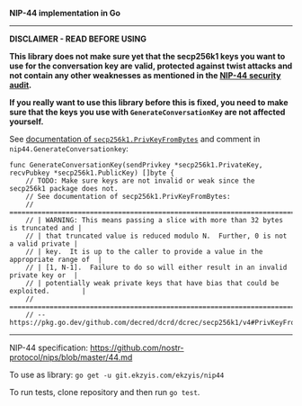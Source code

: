 **NIP-44 implementation in Go**

---

**DISCLAIMER - READ BEFORE USING**

**This library does not make sure yet that the secp256k1 keys you want to use for the conversation key are valid, protected against twist attacks and not contain any other weaknesses as mentioned in the [NIP-44 security audit](https://cure53.de/audit-report_nip44-implementations.pdf).**

**If you really want to use this library before this is fixed, you need to make sure that the keys you use with `GenerateConversationKey` are not affected yourself.**

See [documentation of `secp256k1.PrivKeyFromBytes`](https://pkg.go.dev/github.com/decred/dcrd/dcrec/secp256k1/v4#PrivKeyFromBytes) and comment in `nip44.GenerateConversationkey`:

```
func GenerateConversationKey(sendPrivkey *secp256k1.PrivateKey, recvPubkey *secp256k1.PublicKey) []byte {
    // TODO: Make sure keys are not invalid or weak since the secp256k1 package does not.
    // See documentation of secp256k1.PrivKeyFromBytes:
    // ================================================================================
    // | WARNING: This means passing a slice with more than 32 bytes is truncated and |
    // | that truncated value is reduced modulo N.  Further, 0 is not a valid private |
    // | key.  It is up to the caller to provide a value in the appropriate range of  |
    // | [1, N-1].  Failure to do so will either result in an invalid private key or  |
    // | potentially weak private keys that have bias that could be exploited.        |
    // ================================================================================
    // -- https://pkg.go.dev/github.com/decred/dcrd/dcrec/secp256k1/v4#PrivKeyFromBytes
```

---

NIP-44 specification: https://github.com/nostr-protocol/nips/blob/master/44.md

To use as library: `go get -u git.ekzyis.com/ekzyis/nip44`

To run tests, clone repository and then run `go test`.

